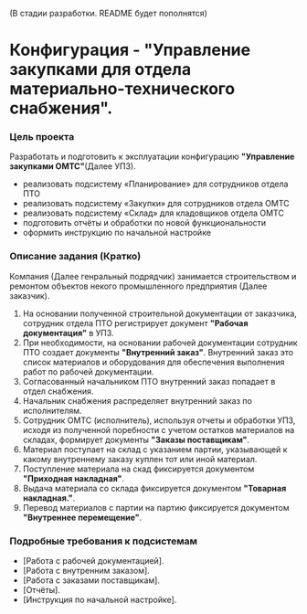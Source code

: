 (В стадии разработки. README будет пополнятся)
# Конфигурация - "Управление закупками для отдела материально-технического снабжения".
### Цель проекта
Разработать и подготовить к эксплуатации конфигурацию **"Управление закупками ОМТС"**(Далее УПЗ). 
- реализовать подсистему «Планирование» для сотрудников отдела ПТО
- реализовать подсистему «Закупки» для сотрудников отдела ОМТС
- реализовать подсистему «Склад» для кладовщиков отдела ОМТС
- подготовить отчёты и обработки по новой функциональности
- оформить инструкцию по начальной настройке

### Описание задания (Кратко)
Компания (Далее генральный подрядчик) занимается строительством и ремонтом объектов некого промышленного предприятия (Далее заказчик).
1. На основании полученной строительной документации от заказчика, сотрудник отдела ПТО регистрирует документ **"Рабочая документация"** в УПЗ.
2. При необходимости, на основании рабочей документации сотрудник ПТО создает документы **"Внутренний заказ"**.
   Внутренний заказ это список материалов и оборудования для обеспечения выполнения работ по рабочей документации.
3. Согласованный начальником ПТО внутренний заказ попадает в отдел снабжения.
4. Начальник снабжения распределяет внутренний заказ по исполнителям. 
5. Сотрудник ОМТС (исполнитель), используя отчеты и обработки УПЗ, исходя из полученной поребности с учетом остатков материалов на складах, формирует документы **"Заказы поставщикам"**.
6. Материал поступает на склад с указанием партии, указывающей к какому внутреннему заказу куплен тот или иной материал.
7. Поступление материала на скад фиксируется документом **"Приходная накладная"**.
8. Выдача материала со склада фиксируется документом **"Товарная накладная."**.
9. Перевод материалов с партии на партию фиксируется документом **"Внутреннее перемещение"**.

### Подробные требования к подсистемам
- [Работа с рабочей документацией].
- [Работа с внутренним заказом].
- [Работа с заказами поставщикам].
- [Отчёты].
- [Инструкция по начальной настройке].

